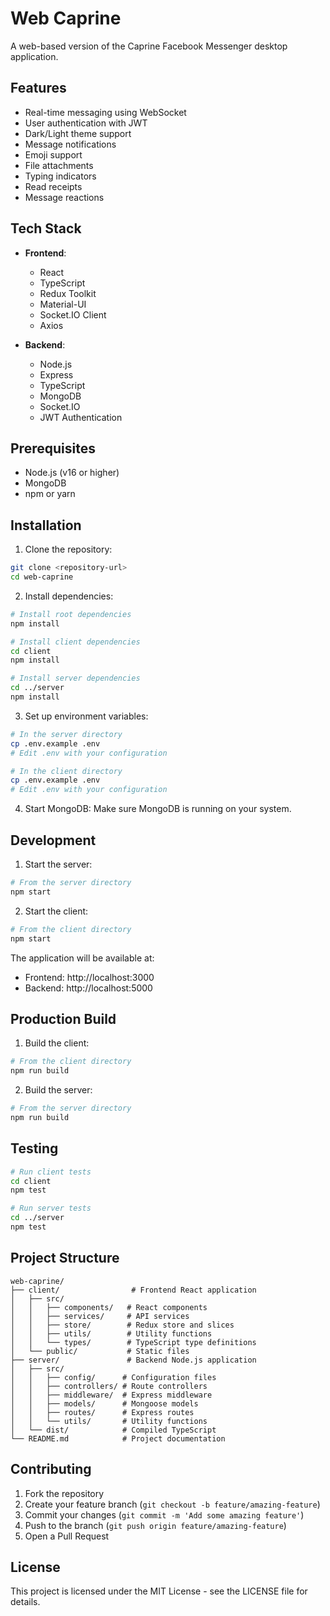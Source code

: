 # Web Caprine

A web-based version of the Caprine Facebook Messenger desktop application.

## Features

- Real-time messaging using WebSocket
- User authentication with JWT
- Dark/Light theme support
- Message notifications
- Emoji support
- File attachments
- Typing indicators
- Read receipts
- Message reactions

## Tech Stack

- **Frontend**:
  - React
  - TypeScript
  - Redux Toolkit
  - Material-UI
  - Socket.IO Client
  - Axios

- **Backend**:
  - Node.js
  - Express
  - TypeScript
  - MongoDB
  - Socket.IO
  - JWT Authentication

## Prerequisites

- Node.js (v16 or higher)
- MongoDB
- npm or yarn

## Installation

1. Clone the repository:
```bash
git clone <repository-url>
cd web-caprine
```

2. Install dependencies:
```bash
# Install root dependencies
npm install

# Install client dependencies
cd client
npm install

# Install server dependencies
cd ../server
npm install
```

3. Set up environment variables:
```bash
# In the server directory
cp .env.example .env
# Edit .env with your configuration

# In the client directory
cp .env.example .env
# Edit .env with your configuration
```

4. Start MongoDB:
Make sure MongoDB is running on your system.

## Development

1. Start the server:
```bash
# From the server directory
npm start
```

2. Start the client:
```bash
# From the client directory
npm start
```

The application will be available at:
- Frontend: http://localhost:3000
- Backend: http://localhost:5000

## Production Build

1. Build the client:
```bash
# From the client directory
npm run build
```

2. Build the server:
```bash
# From the server directory
npm run build
```

## Testing

```bash
# Run client tests
cd client
npm test

# Run server tests
cd ../server
npm test
```

## Project Structure

```
web-caprine/
├── client/                # Frontend React application
│   ├── src/
│   │   ├── components/   # React components
│   │   ├── services/     # API services
│   │   ├── store/        # Redux store and slices
│   │   ├── utils/        # Utility functions
│   │   └── types/        # TypeScript type definitions
│   └── public/           # Static files
├── server/               # Backend Node.js application
│   ├── src/
│   │   ├── config/      # Configuration files
│   │   ├── controllers/ # Route controllers
│   │   ├── middleware/  # Express middleware
│   │   ├── models/      # Mongoose models
│   │   ├── routes/      # Express routes
│   │   └── utils/       # Utility functions
│   └── dist/            # Compiled TypeScript
└── README.md            # Project documentation
```

## Contributing

1. Fork the repository
2. Create your feature branch (`git checkout -b feature/amazing-feature`)
3. Commit your changes (`git commit -m 'Add some amazing feature'`)
4. Push to the branch (`git push origin feature/amazing-feature`)
5. Open a Pull Request

## License

This project is licensed under the MIT License - see the LICENSE file for details.
